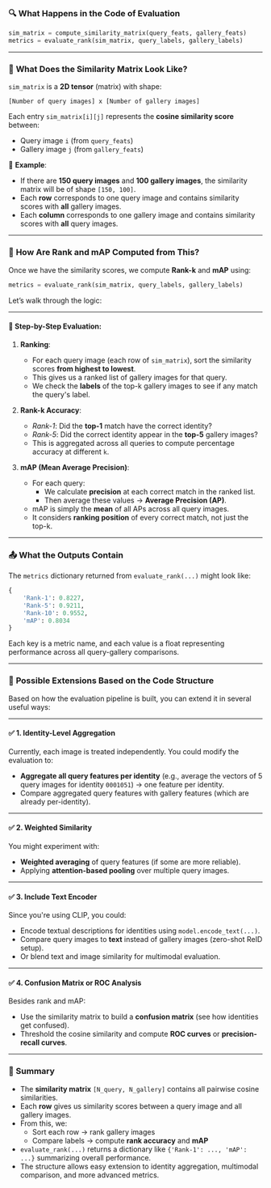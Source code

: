 ### 🔍 **What Happens in the Code of Evaluation**

```python
sim_matrix = compute_similarity_matrix(query_feats, gallery_feats)
metrics = evaluate_rank(sim_matrix, query_labels, gallery_labels)
```

---

### 📐 **What Does the Similarity Matrix Look Like?**

`sim_matrix` is a **2D tensor** (matrix) with shape:

```
[Number of query images] x [Number of gallery images]
```

Each entry `sim_matrix[i][j]` represents the **cosine similarity score** between:
- Query image `i` (from `query_feats`)
- Gallery image `j` (from `gallery_feats`)

📌 **Example**:  
- If there are **150 query images** and **100 gallery images**, the similarity matrix will be of shape `[150, 100]`.
- Each **row** corresponds to one query image and contains similarity scores with **all** gallery images.
- Each **column** corresponds to one gallery image and contains similarity scores with **all** query images.

---

### 🧠 **How Are Rank and mAP Computed from This?**

Once we have the similarity scores, we compute **Rank-k** and **mAP** using:

```python
metrics = evaluate_rank(sim_matrix, query_labels, gallery_labels)
```

Let’s walk through the logic:

---

#### 🎯 **Step-by-Step Evaluation:**

1. **Ranking**:
   - For each query image (each row of `sim_matrix`), sort the similarity scores **from highest to lowest**.
   - This gives us a ranked list of gallery images for that query.
   - We check the **labels** of the top-k gallery images to see if any match the query's label.

2. **Rank-k Accuracy**:
   - *Rank-1*: Did the **top-1** match have the correct identity?
   - *Rank-5*: Did the correct identity appear in the **top-5** gallery images?
   - This is aggregated across all queries to compute percentage accuracy at different `k`.

3. **mAP (Mean Average Precision)**:
   - For each query:
     - We calculate **precision** at each correct match in the ranked list.
     - Then average these values → **Average Precision (AP)**.
   - mAP is simply the **mean** of all APs across all query images.
   - It considers **ranking position** of every correct match, not just the top-k.

---

### 📤 **What the Outputs Contain**

The `metrics` dictionary returned from `evaluate_rank(...)` might look like:

```python
{
    'Rank-1': 0.8227,
    'Rank-5': 0.9211,
    'Rank-10': 0.9552,
    'mAP': 0.8034
}
```

Each key is a metric name, and each value is a float representing performance across all query-gallery comparisons.

---

### 🔄 **Possible Extensions Based on the Code Structure**

Based on how the evaluation pipeline is built, you can extend it in several useful ways:

---

#### ✅ **1. Identity-Level Aggregation**
Currently, each image is treated independently. You could modify the evaluation to:
- **Aggregate all query features per identity** (e.g., average the vectors of 5 query images for identity `0001051`) → one feature per identity.
- Compare aggregated query features with gallery features (which are already per-identity).

---

#### ✅ **2. Weighted Similarity**
You might experiment with:
- **Weighted averaging** of query features (if some are more reliable).
- Applying **attention-based pooling** over multiple query images.

---

#### ✅ **3. Include Text Encoder**
Since you're using CLIP, you could:
- Encode textual descriptions for identities using `model.encode_text(...)`.
- Compare query images to **text** instead of gallery images (zero-shot ReID setup).
- Or blend text and image similarity for multimodal evaluation.

---

#### ✅ **4. Confusion Matrix or ROC Analysis**
Besides rank and mAP:
- Use the similarity matrix to build a **confusion matrix** (see how identities get confused).
- Threshold the cosine similarity and compute **ROC curves** or **precision-recall curves**.

---

### 🧾 Summary

- The **similarity matrix** `[N_query, N_gallery]` contains all pairwise cosine similarities.
- Each **row** gives us similarity scores between a query image and all gallery images.
- From this, we:
  - Sort each row → rank gallery images
  - Compare labels → compute **rank accuracy** and **mAP**
- `evaluate_rank(...)` returns a dictionary like `{'Rank-1': ..., 'mAP': ...}` summarizing overall performance.
- The structure allows easy extension to identity aggregation, multimodal comparison, and more advanced metrics.
